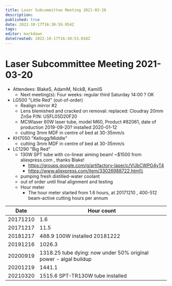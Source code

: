 ```yaml
---
title: Laser Subcommittee Meeting 2021-03-20
description: 
published: true
date: 2022-10-17T16:30:59.054Z
tags: 
editor: markdown
dateCreated: 2022-10-17T16:30:53.018Z
---
```


# Laser Subcommittee Meeting 2021-03-20

-   Attendees: BlakeS, AdamM, NickB, KamilS
    -   Next meeting(s): Four weeks: regular third Saturday 14:00 ? OK
-   LG500 "Little Red" (out-of-order)
    -   Realign mirror \#2
    -   Lens blemished and cracked on removal: replaced: Cloudray 20mm ZnSe P/N: USFL05D20F20
    -   MCWlaser 60W laser tube, model M60, Product \#82061, date of production 2019-09-20? installed 2020-01-12
    -   cutting 3mm MDF in centre of bed at 30-35mm/s
-   KH7050 "Kellogg/Middle"
    -   cutting 3mm MDF in centre of bed at 30-35mm/s
-   LC1290 "Big Red"
    -   130W SPT tube with co-linear aiming beam! \~\$1500 from aliexpress.com , thanks Blake!
        -   <https://groups.google.com/g/artifactory-laser/c/VUbCWPG4yT4>
        -   https://www.aliexpress.com/item/33026988722.html\\
    -   pumping fresh distilled-water coolant
    -   out of order until final alignment and testing
    -   Hour meter
        -   The hour meter started from 1.6 hours, at 20171210 , 400-512 beam-active cutting hours per annum

| Date     | Hour count                                                       |
|----------|------------------------------------------------------------------|
| 20171210 | 1.6                                                              |
| 20171217 | 11.5                                                             |
| 20181217 | 488.9 100W installed 20181222                                    |
| 20191216 | 1026.3                                                           |
| 20200919 | 1318.25 tube dying: now under 50% original power - algal buildup |
| 20201219 | 1441.1                                                           |
| 20210320 | 1515.6 SPT-TR130W tube installed                                 |
